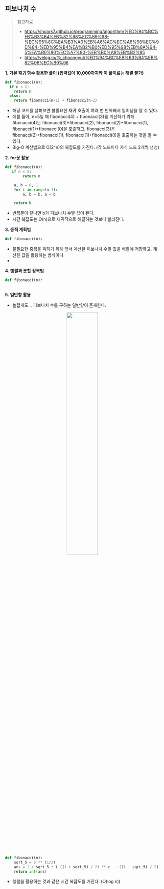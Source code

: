 ## 피보나치 수

> 참고자료
> - https://shoark7.github.io/programming/algorithm/%ED%94%BC%EB%B3%B4%EB%82%98%EC%B9%98-%EC%95%8C%EA%B3%A0%EB%A6%AC%EC%A6%98%EC%9D%84-%ED%95%B4%EA%B2%B0%ED%95%98%EB%8A%94-5%EA%B0%80%EC%A7%80-%EB%B0%A9%EB%B2%95
> - https://velog.io/@_choongyul/%ED%94%BC%EB%B3%B4%EB%82%98%EC%B9%98


**1. 기본 재귀 함수 활용한 풀이 (입력값이 10,000까지라 이 풀이로는 해결 불가)**
   
```python
def fibonacci(n):
  if n < 2:
    return n
  else:
    return fibonacci(n-1) + fibonacci(n-2)
```

- 해당 코드를 살펴보면 불필요한 재귀 호출이 여러 번 반복해서 일어남을 알 수 있다.
- 예를 들어, n=5일 때 fibonacci(4) + fibonacci(3)을 계산하기 위해 fibonacci(4)는 fibonacci(3)+fibonacci(2), fibonacci(2)+fibonacci(1), fibonacci(1)+fibonacci(0)을 호출하고,
  fibonacci(3)은 fibonacci(2)+fibonacci(1), fibonacci(1)+fibonacci(0)을 호출하는 것을 알 수 있다.
- Big-O 계산법으로 O(2^n)의 복잡도를 가진다. (각 노드마다 자식 노드 2개씩 생성)

**2. for문 활용**

```python
def fibonacci(n):
   if n < 2:
        return n

    a, b = 0, 1
    for i in range(n-1):
        a, b = b, a + b

    return b
```

- 반복문이 끝나면 b가 피보나치 수열 값이 된다.
- 시간 복잡도는 O(n)으로 재귀적으로 해결하는 것보다 빨라진다. 

**3. 동적 계획법**

```python
def fibonacci(n):

```

- 불필요한 중복을 피하기 위해 앞서 계산한 피보나치 수열 값을 배열에 저장하고, 계산된 값을 활용하는 방식이다.
-  

**4. 행렬과 분할 정복법**

```python
def fibonacci(n):
   
```


**5. 일반항 활용**

- 놀랍게도 .. 피보나치 수를 구하는 일반항이 존재한다. 
<p align="center">
  <img src="https://github.com/user-attachments/assets/c9476952-72de-4840-b4b3-94c66252c82b" width=45% "/>
</p>

```python
def fibonacci(n):
    sqrt_5 = 5 ** (1/2)
    ans = 1 / sqrt_5 * ( ((1 + sqrt_5) / 2) ** n  - ((1 - sqrt_5) / 2) ** n )
    return int(ans)
```

- 행렬을 활용하는 것과 같은 시간 복잡도를 가진다. (O(log n))
